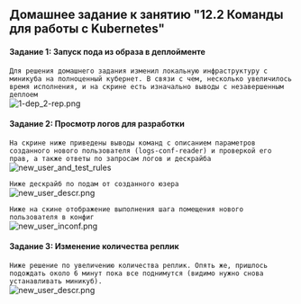 ## Домашнее задание к занятию "12.2 Команды для работы с Kubernetes"

#### Задание 1: Запуск пода из образа в деплойменте

```Для решения домашнего задания изменил локальную инфраструктуру с миникуба на полноценный кубернет. В связи с чем, несколько увеличилось время исполнения, и на скрине есть изначально выводы с незавершенным деплоем```  
![1-dep_2-rep.png](https://github.com/alsxs/devops_dz/blob/main/devkub/12.2/pics/1-dep_2-rep.png)


#### Задание 2: Просмотр логов для разработки

```На скрине ниже приведены выводы команд с описанием параметров созданного нового пользователя (logs-conf-reader) и проверкой его прав, а также ответы по запросам логов и дескрайба```  
![new_user_and_test_rules](https://github.com/alsxs/devops_dz/blob/main/devkub/12.2/pics/new_user_and_test_rules.png)

```Ниже дескрайб по подам от созданного юзера```  
![new_user_descr.png](https://github.com/alsxs/devops_dz/blob/main/devkub/12.2/pics/new_user_descr.png)

```Ниже на скине отображение выполнения шага помещения нового пользователя в конфиг```  
![new_user_inconf.png](https://github.com/alsxs/devops_dz/blob/main/devkub/12.2/pics/new_user_inconf.png)

#### Задание 3: Изменение количества реплик

```Ниже решение по увеличению количества реплик. Опять же, пришлось подождать около 6 минут пока все поднимутся (видимо нужно снова устанавливать миникуб).```  
![new_user_descr.png](https://github.com/alsxs/devops_dz/blob/main/devkub/12.2/pics/scaling_reps.png)

